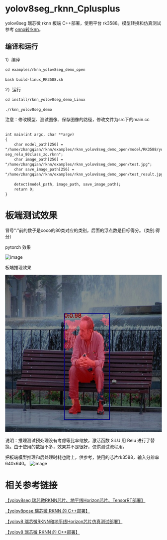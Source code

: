 # yolov8seg_rknn_Cplusplus

yolov8seg 瑞芯微 rknn 板端 C++部署，使用平台 rk3588。模型转换和仿真测试参考 [onnx转rknn](https://blog.csdn.net/zhangqian_1/article/details/131571838)。

## 编译和运行

1）编译

```
cd examples/rknn_yolov8seg_demo_open

bash build-linux_RK3588.sh

```

2）运行

```
cd install/rknn_yolov8seg_demo_Linux

./rknn_yolov8seg_demo

```

注意：修改模型、测试图像、保存图像的路径，修改文件为src下的main.cc

```

int main(int argc, char **argv)
{
    char model_path[256] = "/home/zhangqian/rknn/examples/rknn_yolov8seg_demo_open/model/RK3588/yolov8n-seg_relu_80class_zq.rknn";
    char image_path[256] = "/home/zhangqian/rknn/examples/rknn_yolov8seg_demo_open/test.jpg";
    char save_image_path[256] = "/home/zhangqian/rknn/examples/rknn_yolov8seg_demo_open/test_result.jpg";

    detect(model_path, image_path, save_image_path);
    return 0;
}
```


# 板端测试效果

冒号“:”前的数子是coco的80类对应的类别，后面的浮点数是目标得分。（类别:得分）

pytorch 效果

![image](https://github.com/cqu20160901/yolov8seg_rknn_Cplusplus/assets/22290931/a771924b-8725-444b-81e5-e7e36d37722d)

板端推理效果

![images](https://github.com/cqu20160901/yolov8seg_rknn_Cplusplus/blob/main/test_result.jpg)


说明：推理测试预处理没有考虑等比率缩放，激活函数 SiLU 用 Relu 进行了替换。由于使用的数据不多，效果并不是很好，仅供测试流程用。

把板端模型推理和后处理时耗也附上，供参考，使用的芯片rk3588，输入分辨率640x640。
![image](https://github.com/cqu20160901/yolov8seg_rknn_Cplusplus/assets/22290931/880c6dac-62c6-40ac-9e1b-d36b9d93fc24)


# 相关参考链接
[【yolov8seg 瑞芯微RKNN芯片、地平线Horizon芯片、TensorRT部署】](https://blog.csdn.net/zhangqian_1/article/details/131571838)

[【yolov8pose 瑞芯微 RKNN 的 C++部署】](https://blog.csdn.net/zhangqian_1/article/details/133267470)

[【yolov8 瑞芯微RKNN和地平线Horizon芯片仿真测试部署】](https://blog.csdn.net/zhangqian_1/article/details/128918268)

[【yolov8 瑞芯微 RKNN 的 C++部署】](https://blog.csdn.net/zhangqian_1/article/details/131130085)

